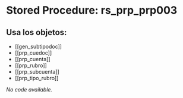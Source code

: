 # Stored Procedure: rs_prp_prp003

## Usa los objetos:
- [[gen_subtipodoc]]
- [[prp_cuedoc]]
- [[prp_cuenta]]
- [[prp_rubro]]
- [[prp_subcuenta]]
- [[prp_tipo_rubro]]

*No code available.*
